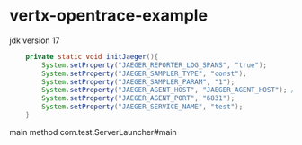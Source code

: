 # vertx-opentrace-example
jdk version 17

```java
	private static void initJaeger(){
		System.setProperty("JAEGER_REPORTER_LOG_SPANS", "true");
		System.setProperty("JAEGER_SAMPLER_TYPE", "const");
		System.setProperty("JAEGER_SAMPLER_PARAM", "1");
		System.setProperty("JAEGER_AGENT_HOST", "JAEGER_AGENT_HOST"); //need change host
		System.setProperty("JAEGER_AGENT_PORT", "6831");
		System.setProperty("JAEGER_SERVICE_NAME", "test");
	}
```

main method com.test.ServerLauncher#main
